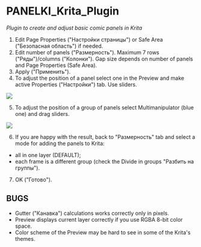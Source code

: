 # PANELKI_Krita_Plugin
_Plugin to create and adjust basic comic panels in Krita_
1. Edit Page Properties ("Настройки страницы") or Safe Area ("Безопасная область") if needed.
2. Edit number of panels ("Размерность"). Maximum 7 rows ("Ряды")/columns ("Колонки"). Gap size depends on number of panels and Page Properties (Safe Area).
3. Apply ("Применить").
4. To adjust the position of a panel select one in the Preview and make active Properties ("Настройки") tab. Use sliders.

![](https://github.com/Pull-the-lever-Kronk-WRONG-LEVAAAARR/PANELKI_Krita_Plugin/blob/main/panelki_horizi.gif)

5. To adjust the position of a group of panels select Multimanipulator (blue one) and drag sliders.

![](https://github.com/Pull-the-lever-Kronk-WRONG-LEVAAAARR/PANELKI_Krita_Plugin/blob/main/panelki_multi.gif)

6. If you are happy with the result, back to "Размерность" tab and select a mode for adding the panels to Krita:
 -  all in one layer (DEFAULT);
 -  each frame is a different group (check the Divide in groups "Разбить на группы").
7. OK ("Готово").

## BUGS
- Gutter ("Канавка") calculations works correctly only in pixels.
- Preview displays current layer correctly if you use RGBA 8-bit color space.
- Color scheme of the Preview may be hard to see in some of the Krita's themes.
